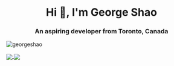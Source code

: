<h1 align="center">Hi 👋, I'm George Shao</h1>
<h3 align="center">An aspiring developer from Toronto, Canada</h3>

<p align="left"> <img src="https://komarev.com/ghpvc/?username=georgeshao" alt="georgeshao" /> </p>

<a href="https://github.com/GeorgeShao">
  <img align="center" src="https://github-readme-stats.vercel.app/api/top-langs/?username=georgeshao&layout=compact&hide=html,css" />
</a>

<a href="https://github.com/GeorgeShao">
  <img align="center" src="https://github-readme-stats.vercel.app/api?username=georgeshao&show_icons=true" />
</a>
